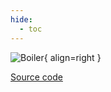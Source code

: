 ```yaml
---
hide:
  - toc
---
```


![Boiler](../../assets/icons/bsm2python/boiler.svg){ align=right }

[Source code](/reference/bsm2_python/energy_management/boiler)
